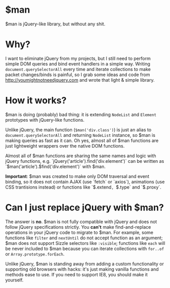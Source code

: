 # $man
$man is jQuery-like library, but without any shit.

# Why?
I want to eliminate jQuery from my projects, but I still need to perform simple DOM queries and bind event handlers in a simple way. Writing `document.querySelectorAll` every time and iterate collections to make packet changes/binds is painful, so I grab some ideas and code from http://youmightnotneedjquery.com and wrote that light & simple library.

# How it works?
$man is doing (probably) bad thing: it is extending `NodeList` and `Element` prototypes with jQuery-like functions. 

Unlike jQuery, the main function (`$man('div.class')`) is just an alias to `document.querySelectorAll` and returning `NodeList` instance, so $man is making queries as fast as it can. Oh yes, almost all of $man functions are just lightweight wrappers over the native DOM functions.

Almost all of $man functions are sharing the same names and logic with jQuery functions, e.g. `jQuery('article').find('div.element')` can be written as `$man('article').$find('div.element')` with $man.

**Important**: $man was created to make only DOM traversal and event binding, so it does not contain AJAX (use `fetch` or `axios`), animations (use CSS trantisions instead) or functions like `$.extend`, `$.type` and `$.proxy`.

# Can I just replace jQuery with $man?
The answer is **no**. $man is not fully compatible with jQuery and does not follow jQuery specifications strictly. You **can't** make find-and-replace operations in your jQuery code to migrate to $man. For example, some functions like `filter` and `nextUntil` do not accept function as an argument; $man does not support Sizzle selectors like `:visible`; functions like `each` will be never included to $man because you can iterate collections with `for..of` or `Array.prototype.forEach`.

Unlike jQuery, $man is standing away from adding a custom functionality or supporting old browsers with hacks: it's just making vanilla functions and methods ease to use. If you need to support IE8, you should make it yourself.
